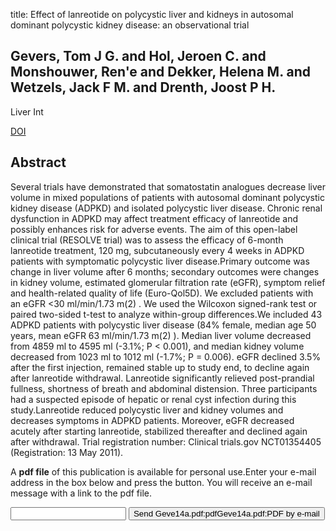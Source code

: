 title: Effect of lanreotide on polycystic liver and kidneys in autosomal dominant polycystic kidney disease: an observational trial

## Gevers, Tom J G. and Hol, Jeroen C. and Monshouwer, Ren'e and Dekker, Helena M. and Wetzels, Jack F M. and Drenth, Joost P H.
Liver Int

<a href="https://doi.org/10.1111/liv.12726">DOI</a>

## Abstract
Several trials have demonstrated that somatostatin analogues decrease liver volume in mixed populations of patients with autosomal dominant polycystic kidney disease (ADPKD) and isolated polycystic liver disease. Chronic renal dysfunction in ADPKD may affect treatment efficacy of lanreotide and possibly enhances risk for adverse events. The aim of this open-label clinical trial (RESOLVE trial) was to assess the efficacy of 6-month lanreotide treatment, 120 mg, subcutaneously every 4 weeks in ADPKD patients with symptomatic polycystic liver disease.Primary outcome was change in liver volume after 6 months; secondary outcomes were changes in kidney volume, estimated glomerular filtration rate (eGFR), symptom relief and health-related quality of life (Euro-Qol5D). We excluded patients with an eGFR <30 ml/min/1.73 m(2) . We used the Wilcoxon signed-rank test or paired two-sided t-test to analyze within-group differences.We included 43 ADPKD patients with polycystic liver disease (84% female, median age 50 years, mean eGFR 63 ml/min/1.73 m(2) ). Median liver volume decreased from 4859 ml to 4595 ml (-3.1%; P < 0.001), and median kidney volume decreased from 1023 ml to 1012 ml (-1.7%; P = 0.006). eGFR declined 3.5% after the first injection, remained stable up to study end, to decline again after lanreotide withdrawal. Lanreotide significantly relieved post-prandial fullness, shortness of breath and abdominal distension. Three participants had a suspected episode of hepatic or renal cyst infection during this study.Lanreotide reduced polycystic liver and kidney volumes and decreases symptoms in ADPKD patients. Moreover, eGFR decreased acutely after starting lanreotide, stabilized thereafter and declined again after withdrawal. Trial registration number: Clinical trials.gov NCT01354405 (Registration: 13 May 2011).

A <b>pdf file</b> of this publication is available for personal use.Enter your e-mail address in the box below and press the button. You will receive an e-mail message with a link to the pdf file.
<form action="sender.php">  <input type="text" name="email">  <input type="submit" value="Send Geve14a.pdf:pdfGeve14a.pdf:PDF by e-mail"></form>